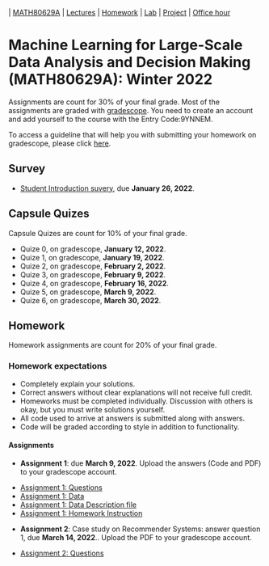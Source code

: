 | [MATH80629A](main.md) | [Lectures](lectures.md) | [Homework](homework.md) | [Lab](lab.md) | [Project](project.md) | [Office hour](office_hr.md)
# Machine Learning for Large-Scale Data Analysis and Decision Making (MATH80629A): Winter 2022

Assignments are count for 30% of your final grade. Most of the assignments are graded with [gradescope](https://www.gradescope.ca/courses/6006). You need to create an account and add yourself to the course with the Entry Code:9YNNEM.

To access a guideline that will help you with submitting your homework on gradescope, please click [here](https://gradescope-static-assets.s3-us-west-2.amazonaws.com/help/submitting_hw_guide.pdf).

## Survey
- [Student Introduction suvery](https://forms.gle/xx1zMAEQUnhYKnin8), due **January 26, 2022**.

## Capsule Quizes 
Capsule Quizes are count for 10% of your final grade.
- Quize 0, on gradescope, **January 12, 2022**.
- Quize 1, on gradescope, **January 19, 2022**. 
- Quize 2, on gradescope, **February 2, 2022**.
- Quize 3, on gradescope, **February 9, 2022**. 
- Quize 4, on gradescope, **February 16, 2022**.  
- Quize 5, on gradescope, **March 9, 2022**.  
- Quize 6, on gradescope, **March 30, 2022**. 

## Homework
Homework assignments are count for 20% of your final grade.

### Homework expectations
- Completely explain your solutions. 
- Correct answers without clear explanations will not receive full credit.
- Homeworks must be completed individually. Discussion with others is okay, but you must write solutions yourself.
- All code used to arrive at answers is submitted along with answers.
- Code will be graded according to style in addition to functionality.

#### Assignments
- **Assignment 1**: due **March 9, 2022**. Upload the answers (Code and PDF) to your gradescope account. 

* [Assignment 1: Questions](https://colab.research.google.com/drive/1g6ortSAJqQpllIi1mBIhK5Lv3qhgy7-n)
* [Assignment 1: Data](https://github.com/gfarnadi/gfarnadi.github.io/blob/master/courses/ML/assignments/data/pollution.csv)
* [Assignment 1: Data Description file](https://github.com/gfarnadi/gfarnadi.github.io/blob/master/courses/ML/assignments/data/pollution.txt)
* [Assignment 1: Homework Instruction](https://github.com/gfarnadi/gfarnadi.github.io/blob/master/courses/MLW2022/assignments/HW-1-Instructions.pdf)

- **Assignment 2**: Case study on Recommender Systems: answer question 1, due **March 14, 2022**.. Upload the PDF to your gradescope account.

* [Assignment 2: Questions](http://www.cs.toronto.edu/~lcharlin/courses/80-629/case_Decathlon-preparation.pdf)





